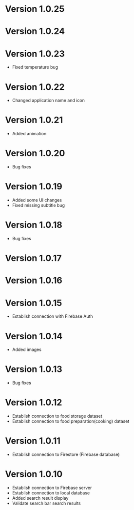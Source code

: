 # Version 1.0.25

# Version 1.0.24

# Version 1.0.23
* Fixed temperature bug
# Version 1.0.22
* Changed application name and icon
# Version 1.0.21
* Added animation
# Version 1.0.20
* Bug fixes
# Version 1.0.19
* Added some UI changes
* Fixed missing subtitle bug
# Version 1.0.18
* Bug fixes
# Version 1.0.17
# Version 1.0.16
# Version 1.0.15
* Establish connection with Firebase Auth
# Version 1.0.14
* Added images
# Version 1.0.13
* Bug fixes
# Version 1.0.12
* Establish connection to food storage dataset
* Establish connection to food preparation(cooking) dataset
# Version 1.0.11
* Establish connection to Firestore (Firebase database)
# Version 1.0.10
* Establish connection to Firebase server
* Establish connection to local database
* Added search result display
* Validate search bar search results
